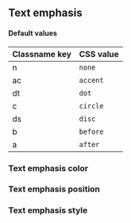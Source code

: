 ## Text emphasis

<!-- <values.textEmphasis> -->
#### Default values
|Classname key|CSS value   |
|-------------|------------|
|n            |```none```  |
|ac           |```accent```|
|dt           |```dot```   |
|c            |```circle```|
|ds           |```disc```  |
|b            |```before```|
|a            |```after``` |

<!-- </values.textEmphasis> -->

<!-- <variants.textEmphasis> -->

<!-- </variants.textEmphasis> -->


### Text emphasis color

<!-- <values.textEmphasisColor> -->

<!-- </values.textEmphasisColor> -->

<!-- <variants.textEmphasisColor> -->

<!-- </variants.textEmphasisColor> -->


### Text emphasis position

<!-- <values.textEmphasisPosition> -->

<!-- </values.textEmphasisPosition> -->

<!-- <variants.textEmphasisPosition> -->

<!-- </variants.textEmphasisPosition> -->


### Text emphasis style

<!-- <values.textEmphasisStyle> -->

<!-- </values.textEmphasisStyle> -->

<!-- <variants.textEmphasisStyle> -->

<!-- </variants.textEmphasisStyle> -->

